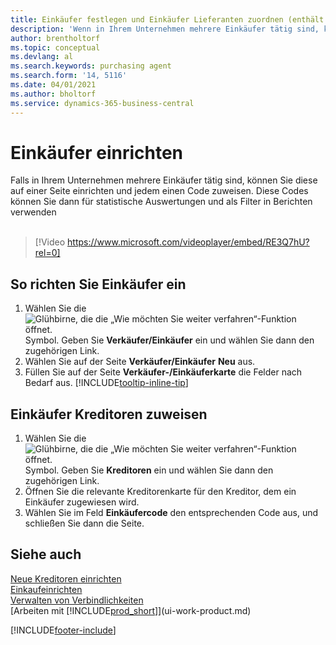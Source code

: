 ```yaml
---
title: Einkäufer festlegen und Einkäufer Lieferanten zuordnen (enthält Video)
description: 'Wenn in Ihrem Unternehmen mehrere Einkäufer tätig sind, können Sie diese für statistische Analyse organisieren.'
author: brentholtorf
ms.topic: conceptual
ms.devlang: al
ms.search.keywords: purchasing agent
ms.search.form: '14, 5116'
ms.date: 04/01/2021
ms.author: bholtorf
ms.service: dynamics-365-business-central
---
```

# <a name="set-up-purchasers"></a>Einkäufer einrichten

Falls in Ihrem Unternehmen mehrere Einkäufer tätig sind, können Sie diese auf einer Seite einrichten und jedem einen Code zuweisen. Diese Codes können Sie dann für statistische Auswertungen und als Filter in Berichten verwenden<br><br>  

> [!Video https://www.microsoft.com/videoplayer/embed/RE3Q7hU?rel=0]

## <a name="to-set-up-purchasers"></a>So richten Sie Einkäufer ein

1. Wählen Sie die ![Glühbirne, die die „Wie möchten Sie weiter verfahren“-Funktion öffnet.](media/ui-search/search_small.png "Wie möchten Sie weiter verfahren?") Symbol. Geben Sie **Verkäufer/Einkäufer** ein und wählen Sie dann den zugehörigen Link.
2. Wählen Sie auf der Seite **Verkäufer/Einkäufer** **Neu** aus.
3. Füllen Sie auf der Seite **Verkäufer-/Einkäuferkarte** die Felder nach Bedarf aus. [!INCLUDE[tooltip-inline-tip](includes/tooltip-inline-tip_md.md)]

## <a name="to-assign-purchasers-to-vendors"></a>Einkäufer Kreditoren zuweisen

1. Wählen Sie die ![Glühbirne, die die „Wie möchten Sie weiter verfahren“-Funktion öffnet.](media/ui-search/search_small.png "Sagen Sie mir, was Sie tun möchten") Symbol. Geben Sie **Kreditoren** ein und wählen Sie dann den zugehörigen Link.
2. Öffnen Sie die relevante Kreditorenkarte für den Kreditor, dem ein Einkäufer zugewiesen wird.
3. Wählen Sie im Feld **Einkäufercode** den entsprechenden Code aus, und schließen Sie dann die Seite.

## <a name="see-also"></a>Siehe auch

[Neue Kreditoren einrichten](purchasing-how-register-new-vendors.md)  
[Einkaufeinrichten](purchasing-setup-purchasing.md)  
[Verwalten von Verbindlichkeiten](payables-manage-payables.md)  
[Arbeiten mit [!INCLUDE[prod_short](includes/prod_short.md)]](ui-work-product.md)

[!INCLUDE[footer-include](includes/footer-banner.md)]
